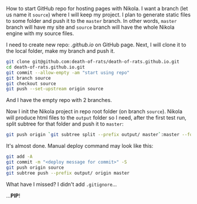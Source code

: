 <!--
.. title: 0x01 github + nikola
.. slug: github-+-nikola
.. date: 2018-05-21 07:00:30 UTC
.. tags: git,github,nikola
.. category: configure
.. link: 
.. description: Configure GitHub-Pages with Nikola
.. type: text
-->

How to start GitHub repo for hosting pages with Nikola. I want a branch (let us name it `source`) where I will keep my project. I plan to generate static files to some folder and push it to the `master` branch. In other words, `master` branch will have my site and `source` branch will have the whole Nikola engine with my source files.

I need to create new repo: *<username>.github.io* on GitHub page. Next, I will clone it to the local folder, make my branch and push it.

```sh
git clone git@github.com:death-of-rats/death-of-rats.github.io.git
cd death-of-rats.github.io.git
git commit --allow-empty -am "start using repo"
git branch source
git checkout source
git push --set-upstream origin source
```

And I have the empty repo with 2 branches.

Now I init the Nikola project in repo root folder (on branch `source`). Nikola will produce html files to the `output` folder so I need, after the first test run, split subtree for that folder and push it to `master`:

```sh
git push origin `git subtree split --prefix output/ master`:master --force
```

It's almost done. Manual deploy command may look like this:
```sh
git add -A
git commit -m "<deploy message for commit>" -S
git push origin source
git subtree push --prefix output/ origin master
```

What have I missed? I didn't add `.gitignore`...

...**PIP**!
